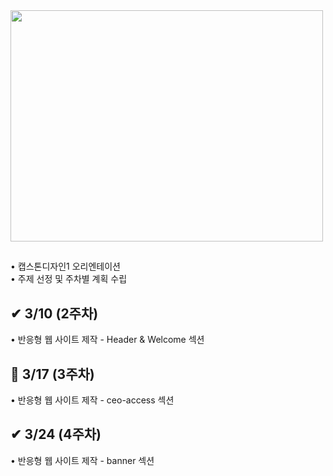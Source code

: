 <img src="https://user-images.githubusercontent.com/101113265/159430852-0db51171-ea55-4693-b9d9-043d015bbb0f.JPG" width="500" height="370">

<p align="center">
  <h2 align="left">  </h2>
  

  <p align="left">
  • 캡스톤디자인1 오리엔테이션<br/>
  • 주제 선정 및 주차별 계획 수립<br/> 
  
<p align="center">
  <h2 align="left"> ✔ 3/10 (2주차) </h2>
  <p align="left">
  • 반응형 웹 사이트 제작 - Header & Welcome 섹션 <br/>
  
<p align="center">
  <h2 align="left"> 🚩 3/17 (3주차) </h2>
  <p align="left">
  • 반응형 웹 사이트 제작 - ceo-access 섹션<br/>
  
<p align="center">
  <h2 align="left"> ✔ 3/24 (4주차) </h2>
  <p align="left">
  • 반응형 웹 사이트 제작 - banner 섹션<br/>
